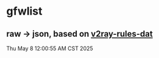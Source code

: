 # gfwlist
## raw -> json, based on [v2ray-rules-dat](https://github.com/Loyalsoldier/v2ray-rules-dat)
Thu May  8 12:00:55 AM CST 2025

